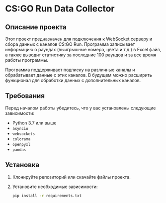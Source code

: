 # CS:GO Run Data Collector

## Описание проекта

Этот проект предназначен для подключения к WebSocket серверу и сбора данных с каналов CS:GO Run. Программа записывает информацию о раундах (выигрышные номера, цвета и т.д.) в Excel файл, а также выводит статистику за последние 100 раундов и за все время работы программы.

Программа поддерживает подписку на различные каналы и обрабатывает данные с этих каналов. В будущем можно расширить функционал для обработки данных с дополнительных каналов.

## Требования

Перед началом работы убедитесь, что у вас установлены следующие зависимости:

- Python 3.7 или выше
- `asyncio`
- `websockets`
- `colorama`
- `openpyxl`
- `pandas`

## Установка

1. Клонируйте репозиторий или скачайте файлы проекта.
2. Установите необходимые зависимости:

   ```bash
   pip install -r requirements.txt
